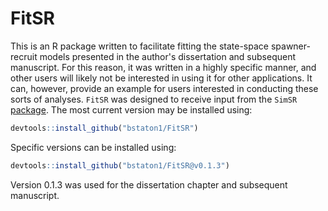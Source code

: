 # FitSR

This is an R package written to facilitate fitting the state-space spawner-recruit models presented in the author's dissertation and subsequent manuscript. For this reason, it was written in a highly specific manner, and other users will likely not be interested in using it for other applications. It can, however, provide an example for users interested in conducting these sorts of analyses. `FitSR` was designed to receive input from the `SimSR` [package](<https://github.com/bstaton1/SimSR/>). The most current version may be installed using: 

```R
devtools::install_github("bstaton1/FitSR")
```

Specific versions can be installed using:

```R
devtools::install_github("bstaton1/FitSR@v0.1.3")
```

Version 0.1.3 was used for the dissertation chapter and subsequent manuscript.

